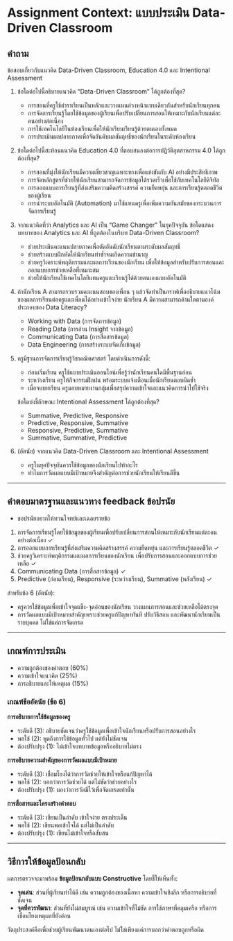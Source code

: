 # Assignment Context: แบบประเมิน Data-Driven Classroom

## คำถาม

ข้อสอบเกี่ยวกับแนวคิด Data-Driven Classroom, Education 4.0 และ Intentional Assessment

1. ข้อใดต่อไปนี้อธิบายแนวคิด “Data-Driven Classroom” ได้ถูกต้องที่สุด?

   * การสอนที่ครูใช้ตำราเรียนเป็นหลักและวางแผนล่วงหน้าแบบเดียวกันสำหรับนักเรียนทุกคน
   * การจัดการเรียนรู้โดยใช้ข้อมูลของผู้เรียนเพื่อปรับเปลี่ยนการสอนให้เหมาะกับนักเรียนแต่ละคนอย่างต่อเนื่อง
   * การใช้เทคโนโลยีในห้องเรียนเพื่อให้นักเรียนเรียนรู้ด้วยตนเองทั้งหมด
   * การประเมินผลปลายภาคเพื่อจัดอันดับผลสัมฤทธิ์ของนักเรียนในระดับห้องเรียน

2. ข้อใดต่อไปนี้สะท้อนแนวคิด Education 4.0 ที่ตอบสนองต่อการปฏิวัติอุตสาหกรรม 4.0 ได้ถูกต้องที่สุด?

   * การสอนที่มุ่งให้นักเรียนมีความเชี่ยวชาญเฉพาะทางเพื่อแข่งขันกับ AI อย่างมีประสิทธิภาพ
   * การจัดหลักสูตรที่ช่วยให้นักเรียนสามารถจัดการข้อมูลได้รวดเร็วเพื่อใช้กับเทคโนโลยีดิจิทัล
   * การออกแบบการเรียนรู้ที่ส่งเสริมความคิดสร้างสรรค์ ความยืดหยุ่น และการเรียนรู้ตลอดชีวิตของผู้เรียน
   * การนำระบบอัตโนมัติ (Automation) มาใช้แทนครูเพื่อเพิ่มความทันสมัยของกระบวนการจัดการเรียนรู้

3. จากแนวคิดที่ว่า Analytics และ AI เป็น “Game Changer” ในยุคปัจจุบัน ข้อใดแสดงบทบาทของ Analytics และ AI ที่ถูกต้องในบริบท Data-Driven Classroom?

   * ช่วยประเมินคะแนนปลายภาคเพื่อตัดอันดับนักเรียนตามระดับผลสัมฤทธิ์
   * ช่วยสร้างแบบฝึกหัดให้นักเรียนทำซ้ำจนเกิดความชำนาญ
   * ช่วยครูวิเคราะห์พฤติกรรมและผลการเรียนของนักเรียน เพื่อให้ข้อมูลสำหรับปรับการสอนและออกแบบการช่วยเหลือที่เหมาะสม
   * ช่วยให้นักเรียนใช้เทคโนโลยีแทนครูและเรียนรู้ได้ด้วยตนเองแบบอัตโนมัติ

4. ถ้านักเรียน A สามารถรวบรวมคะแนนสอบของเพื่อน ๆ แล้วจัดทำเป็นกราฟเพื่ออธิบายแนวโน้มของผลการเรียนต่อครูและเพื่อนได้อย่างเข้าใจง่าย นักเรียน A มีความสามารถด้านใดตามองค์ประกอบของ Data Literacy?

   * Working with Data (การจัดการข้อมูล)
   * Reading Data (การอ่าน Insight จากข้อมูล)
   * Communicating Data (การสื่อสารข้อมูล)
   * Data Engineering (การสร้างระบบจัดเก็บข้อมูล)

5. ครูมีฐานการจัดการเรียนรู้วิชาคณิตศาสตร์ โดยดำเนินการดังนี้:

   * ก่อนเริ่มเรียน ครูใช้แบบประเมินออนไลน์เพื่อรู้ว่านักเรียนคนใดมีพื้นฐานอ่อน
   * ระหว่างเรียน ครูให้กิจกรรมฝึกฝน พร้อมระบบแจ้งเตือนเมื่อนักเรียนตอบผิดซ้ำ
   * เมื่อจบบทเรียน ครูมอบหมายงานกลุ่มเพื่อสรุปความเข้าใจและแนวคิดการนำไปใช้จริง

   ข้อใดบ่งชี้ลักษณะ Intentional Assessment ได้ถูกต้องที่สุด?

   * Summative, Predictive, Responsive
   * Predictive, Responsive, Summative
   * Responsive, Predictive, Summative
   * Summative, Summative, Predictive

6. (อัตนัย) จากแนวคิด Data-Driven Classroom และ Intentional Assessment

   * ครูในยุคปัจจุบันควรใช้ข้อมูลของนักเรียนไปทำอะไร
   * ทำไมการวัดผลแบบมีเป้าหมายจึงสำคัญต่อการช่วยนักเรียนให้เรียนดีขึ้น

---

## คำตอบมาตรฐานและแนวทาง feedback ข้อปรนัย

* ขอปรนัยอยากให้ทวนโจทย์และเฉลยรายข้อ

1. การจัดการเรียนรู้โดยใช้ข้อมูลของผู้เรียนเพื่อปรับเปลี่ยนการสอนให้เหมาะกับนักเรียนแต่ละคนอย่างต่อเนื่อง ✓
2. การออกแบบการเรียนรู้ที่ส่งเสริมความคิดสร้างสรรค์ ความยืดหยุ่น และการเรียนรู้ตลอดชีวิต ✓
3. ช่วยครูวิเคราะห์พฤติกรรมและผลการเรียนของนักเรียน เพื่อปรับการสอนและออกแบบการช่วยเหลือ ✓
4. Communicating Data (การสื่อสารข้อมูล) ✓
5. Predictive (ก่อนเรียน), Responsive (ระหว่างเรียน), Summative (หลังเรียน) ✓

สำหรับข้อ 6 (อัตนัย):

* ครูควรใช้ข้อมูลเพื่อเข้าใจจุดแข็ง-จุดอ่อนของนักเรียน วางแผนการสอนและช่วยเหลือได้ตรงจุด
* การวัดผลแบบมีเป้าหมายสำคัญเพราะช่วยครูแก้ปัญหาทันที ปรับวิธีสอน และพัฒนานักเรียนเป็นรายบุคคล ไม่ใช่แค่การจัดเกรด

---

## เกณฑ์การประเมิน

* ความถูกต้องของคำตอบ (60%)
* ความเข้าใจแนวคิด (25%)
* การอธิบายและให้เหตุผล (15%)

### เกณฑ์ข้ออัตนัย (ข้อ 6)

**การอธิบายการใช้ข้อมูลของครู**

* ระดับดี (3): อธิบายชัดเจนว่าครูใช้ข้อมูลเพื่อเข้าใจนักเรียนหรือปรับการสอนอย่างไร
* พอใช้ (2): พูดถึงการใช้ข้อมูลทั่วไป แต่ยังไม่ชัดเจน
* ต้องปรับปรุง (1): ไม่เข้าใจบทบาทข้อมูลหรืออธิบายไม่ตรง

**การอธิบายความสำคัญของการวัดผลแบบมีเป้าหมาย**

* ระดับดี (3): เชื่อมโยงได้ว่าการวัดช่วยให้เข้าใจหรือแก้ปัญหาได้
* พอใช้ (2): บอกว่าการวัดช่วยได้ แต่ไม่ชัดว่าช่วยอย่างไร
* ต้องปรับปรุง (1): มองว่าการวัดมีไว้เพื่อจัดเกรดเท่านั้น

**การสื่อสารและโครงสร้างคำตอบ**

* ระดับดี (3): เขียนเป็นลำดับ เข้าใจง่าย ตรงประเด็น
* พอใช้ (2): เขียนพอเข้าใจได้ แต่ไม่เป็นลำดับ
* ต้องปรับปรุง (1): เขียนไม่เข้าใจหรือสับสน

---

## วิธีการให้ข้อมูลป้อนกลับ

ผลการตรวจจะมาพร้อม **ข้อมูลป้อนกลับแบบ Constructive** โดยชี้ให้เห็นทั้ง:

* **จุดเด่น**: ส่วนที่ผู้เรียนทำได้ดี เช่น ความถูกต้องของเนื้อหา ความเข้าใจเชิงลึก หรือการอธิบายที่ชัดเจน
* **จุดที่ควรพัฒนา**: ส่วนที่ยังไม่สมบูรณ์ เช่น ความเข้าใจที่ไม่ชัด การใช้ภาษาที่คลุมเครือ หรือการเชื่อมโยงเหตุผลที่ยังอ่อน

วัตถุประสงค์คือเพื่อช่วยผู้เรียนพัฒนาตนเองต่อไป ไม่ใช่เพียงแค่การบอกว่าคำตอบถูกหรือผิด
